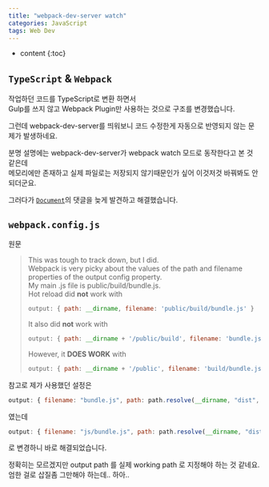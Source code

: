 ```yaml
---
title: "webpack-dev-server watch"
categories: JavaScript
tags: Web Dev
---
```


* content
{:toc}

## `TypeScript` & `Webpack`

작업하던 코드를 TypeScript로 변환 하면서  
Gulp를 쓰지 않고 Webpack Plugin만 사용하는 것으로 구조를 변경했습니다.



그런데 webpack-dev-server를 띄워보니 
코드 수정한게 자동으로 반영되지 않는 문제가 발생하네요.

분명 설명에는 webpack-dev-server가 webpack watch 모드로 동작한다고 본 것 같은데  
메모리에만 존재하고 실제 파일로는 저장되지 않기때문인가 싶어 이것저것 바꿔봐도 안되더군요.

그러다가 [`Document`](https://webpack.github.io/docs/webpack-dev-server.html)의 댓글을 늦게 발견하고 해결했습니다.

## `webpack.config.js`

원문
>This was tough to track down, but I did.  
>Webpack is very picky about the values of the path and filename properties of the output config property.  
>My main .js file is public/build/bundle.js.  
>Hot reload did **not** work with 
>```js
>output: { path: __dirname, filename: 'public/build/bundle.js' }
>```
>It also did **not** work with 
>```js
>output: { path: __dirname + '/public/build', filename: 'bundle.js' }
>```
>However, it **DOES WORK** with 
>```js
>output: { path: __dirname + '/public', filename: 'build/bundle.js' }
>```


참고로 제가 사용했던 설정은
```js
output: { filename: "bundle.js", path: path.resolve(__dirname, "dist", "js") }
```
였는데
```js
output: { filename: "js/bundle.js", path: path.resolve(__dirname, "dist") }
```
로 변경하니 바로 해결되었습니다.

정확히는 모르겠지만 output path 를 실제 working path 로 지정해야 하는 것 같네요.  
엄한 걸로 삽질좀 그만해야 하는데.. 하아..
